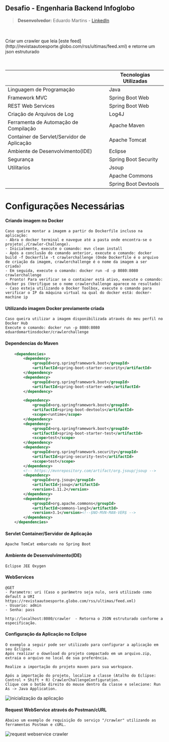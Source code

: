
## Desafio - Engenharia Backend Infoglobo
> **Desenvolvedor:** Eduardo Martins - [LinkedIn
](https://www.linkedin.com/in/eduardo-martins-849534110/)

<br>
<br>
Criar um crawler que leia [este feed](http://revistaautoesporte.globo.com/rss/ultimas/feed.xml) e retorne um json estruturado
<br>
<br>
<br>

|| Tecnologias Utilizadas|
|--|--|
| Linguagem de Programação| Java |
| Framework MVC| Spring Boot Web |
| REST Web Services| Spring Boot Web |
| Criação de Arquivos de Log| Log4J|
| Ferramenta de Automação de Compilação| Apache Maven|
| Container de Servlet/Servidor de Aplicação| Apache Tomcat |
| Ambiente de Desenvolvimento(IDE)| Eclipse |
| Segurança| Spring Boot Security |
| Utilitarios| Jsoup |
| | Apache Commons |
| | Spring Boot Devtools |

# Configurações Necessárias

#### Criando imagem no Docker
    Caso queira montar a imagem a partir do Dockerfile incluso na aplicação:
    - Abra o docker terminal e navegue até a pasta onde encontra-se o projeto(./Crawler-Challenge).
    - Inicialmente, execute o comando: mvn clean install
    - Após a conclusão do comando anterior, execute o comando: docker build -f Dockerfile -t crawlerchallenge (Onde Dockerfile é o arquivo de criação da imagem, crawlerchallenge é o nome da imagem a ser criada)
    - Em seguida, execute o comando: docker run -d -p 8080:8080 crawlerchallenge 
    - Pronto! Para verificar se o container está ativo, execute o comando: docker ps (Verifique se o nome crawlerchallenge aparece no resultado)
    - Caso esteja utilizando o Docker Toolbox, execute o comando para verificar o IP da máquina virtual na qual do docker está: docker-machine ip
    
   #### Utilizando imagem Docker previamente criada
    Caso queira utilizar a imagem disponibilizada através do meu perfil no Docker Hub
    Execute o comando: docker run -p 8080:8080 eduardomartinsdocker/crawlerchallenge



#### Dependencias do Maven

```xml 
	<dependencies>
		<dependency>
			<groupId>org.springframework.boot</groupId>
			<artifactId>spring-boot-starter-security</artifactId>
		</dependency>
		<dependency>
			<groupId>org.springframework.boot</groupId>
			<artifactId>spring-boot-starter-web</artifactId>
		</dependency>

		<dependency>
			<groupId>org.springframework.boot</groupId>
			<artifactId>spring-boot-devtools</artifactId>
			<scope>runtime</scope>
		</dependency>
		<dependency>
			<groupId>org.springframework.boot</groupId>
			<artifactId>spring-boot-starter-test</artifactId>
			<scope>test</scope>
		</dependency>
		<dependency>
			<groupId>org.springframework.security</groupId>
			<artifactId>spring-security-test</artifactId>
			<scope>test</scope>
		</dependency>
		<!-- https://mvnrepository.com/artifact/org.jsoup/jsoup -->
		<dependency>
			<groupId>org.jsoup</groupId>
			<artifactId>jsoup</artifactId>
			<version>1.11.2</version>
		</dependency>		
		<dependency>
			<groupId>org.apache.commons</groupId>
			<artifactId>commons-lang3</artifactId>
			<version>3.1</version><!--$NO-MVN-MAN-VER$ -->
		</dependency>
	</dependencies>
```
#### Servlet Container/Servidor de Aplicação

    Apache TomCat embarcado no Spring Boot

#### Ambiente de Desenvolvimento(IDE)

    Eclipse JEE Oxygen

#### WebServices

    @GET
    - Parametro: uri (Caso o parâmetro seja nulo, será utilizado como default a URI https://revistaautoesporte.globo.com/rss/ultimas/feed.xml)
    - Usuario: admin
    - Senha: pass
    
    http://localhost:8080/crawler  - Retorna o JSON estruturado conforme a especificação.

#### Configuração da Aplicação no Eclipse

    O exemplo a seguir pode ser utilizado para configurar a aplicação em seu Eclipse.
	Após realizar o download do projeto compactado em um arquivo.zip, 
    extraia o arquivo no local de sua preferência.
     
    Realize a importação do projeto maven para sua workspace.
    
    Após a importação do projeto, localize a classe (Atalho do Eclipse: Control + Shift + R) CrawlerChallengeConfiguration.
    Clique com o botão direito do mouse dentro da classe e selecione: Run As -> Java Application.

![inicialização da aplicação](https://uploaddeimagens.com.br/images/001/531/410/original/Crawler.png?1532653873)

#### Request WebService através do Postman/cURL

    Abaixo um exemplo de requisição do serviço "/crawler" utilizando as ferramentas Postman e cURL.
![request webservice crawler](https://uploaddeimagens.com.br/images/001/531/436/original/request.PNG?1532654417)